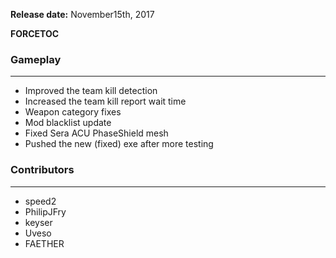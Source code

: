 **Release date:** November15th, 2017

__FORCETOC__

### Gameplay

------------------------------------------------------------------------

-   Improved the team kill detection
-   Increased the team kill report wait time
-   Weapon category fixes
-   Mod blacklist update
-   Fixed Sera ACU PhaseShield mesh
-   Pushed the new (fixed) exe after more testing

### Contributors

------------------------------------------------------------------------

-   speed2
-   PhilipJFry
-   keyser
-   Uveso
-   FAETHER